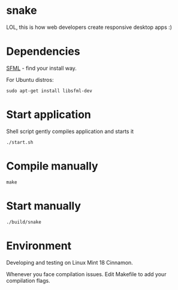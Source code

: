 # snake
LOL, this is how web developers create responsive desktop apps :)


# Dependencies
[SFML](http://www.sfml-dev.org/) - find your install way. 

For Ubuntu distros:
```
sudo apt-get install libsfml-dev
```


# Start application
Shell script gently compiles application and starts it 
```
./start.sh
```

# Compile manually 
```
make
```

# Start manually 
```
./build/snake
```

# Environment
Developing and testing on Linux Mint 18 Cinnamon. 

Whenever you face compilation issues. Edit Makefile to add your compilation flags.
